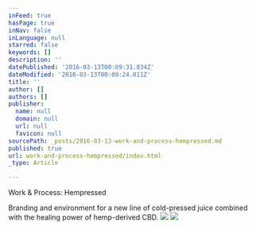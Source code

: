 ```yaml
---
inFeed: true
hasPage: true
inNav: false
inLanguage: null
starred: false
keywords: []
description: ''
datePublished: '2016-03-13T00:09:31.834Z'
dateModified: '2016-03-13T00:09:24.011Z'
title: ''
author: []
authors: []
publisher:
  name: null
  domain: null
  url: null
  favicon: null
sourcePath: _posts/2016-03-13-work-and-process-hempressed.md
published: true
url: work-and-process-hempressed/index.html
_type: Article

---
```

Work & Process: Hempressed

Branding and environment for a new line of cold-pressed juice combined with the healing power of hemp-derived CBD.
![](https://the-grid-user-content.s3-us-west-2.amazonaws.com/45212d89-77ea-42d0-b260-ec451c5d4a6b.jpg)
![](https://the-grid-user-content.s3-us-west-2.amazonaws.com/2a9b12f5-7214-4b2c-bdc9-758574fdba52.jpg)